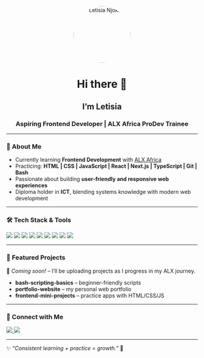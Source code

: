 <!-- Profile Photo -->
<p align="center">
  <img src="https://avatars.githubusercontent.com/u/227259628?s=400&u=131a62761e8907877804615f9978daf9744718b4&v=4" 
       width="150" style="border-radius:50%;" alt="Letisia Njoka"/>
</p>

<h1 align="center">Hi there 👋
  <h2 align="Center">I’m Letisia</h2>
<h3 align="center">Aspiring Frontend Developer | ALX Africa ProDev Trainee</h3>

---

### 🌱 About Me
- Currently learning **Frontend Development** with [ALX Africa](https://www.alxafrica.com/)  
- Practicing: **HTML | CSS | JavaScript | React | Next.js | TypeScript | Git | Bash**  
- Passionate about building **user-friendly and responsive web experiences**  
- Diploma holder in **ICT**, blending systems knowledge with modern web development  

---

### 🛠️ Tech Stack & Tools
<p>
  <img src="https://img.shields.io/badge/HTML5-E34F26?style=for-the-badge&logo=html5&logoColor=white"/>
  <img src="https://img.shields.io/badge/CSS3-1572B6?style=for-the-badge&logo=css3&logoColor=white"/>
  <img src="https://img.shields.io/badge/JavaScript-F7DF1E?style=for-the-badge&logo=javascript&logoColor=black"/>
  <img src="https://img.shields.io/badge/React-20232A?style=for-the-badge&logo=react&logoColor=61DAFB"/>
  <img src="https://img.shields.io/badge/Next.js-000000?style=for-the-badge&logo=nextdotjs&logoColor=white"/>
  <img src="https://img.shields.io/badge/TypeScript-007ACC?style=for-the-badge&logo=typescript&logoColor=white"/>
  <img src="https://img.shields.io/badge/Git-F05032?style=for-the-badge&logo=git&logoColor=white"/>
  <img src="https://img.shields.io/badge/GitHub-181717?style=for-the-badge&logo=github&logoColor=white"/>
  <img src="https://img.shields.io/badge/Bash-4EAA25?style=for-the-badge&logo=gnubash&logoColor=white"/>
</p>

---

### 📂 Featured Projects
🚧 *Coming soon!* – I’ll be uploading projects as I progress in my ALX journey.  
- **bash-scripting-basics** – beginner-friendly scripts  
- **portfolio-website** – my personal web portfolio  
- **frontend-mini-projects** – practice apps with HTML/CSS/JS  

---

### 🤝 Connect with Me
<p>
  <a href="https://www.linkedin.com/in/letisia-njoka-48b136277/">
    <img src="https://img.shields.io/badge/LinkedIn-0077B5?style=for-the-badge&logo=linkedin&logoColor=white"/>
  </a>
  <a href="mailto:letisiaelias@gmail.com">
    <img src="https://img.shields.io/badge/Email-D14836?style=for-the-badge&logo=gmail&logoColor=white"/>
  </a>
</p>

---

✨ *“Consistent learning + practice = growth.”* 🚀


